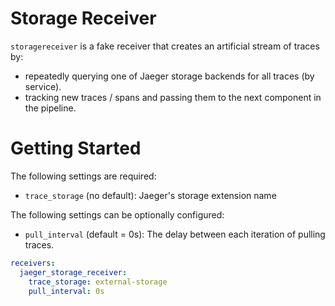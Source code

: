 # Storage Receiver

`storagereceiver` is a fake receiver that creates an artificial stream of traces by:

- repeatedly querying one of Jaeger storage backends for all traces (by service).
- tracking new traces / spans and passing them to the next component in the pipeline.

# Getting Started

The following settings are required:

- `trace_storage` (no default): Jaeger's storage extension name

The following settings can be optionally configured:

- `pull_interval` (default = 0s): The delay between each iteration of pulling traces.

```yaml
receivers:
  jaeger_storage_receiver:
    trace_storage: external-storage
    pull_interval: 0s
```
